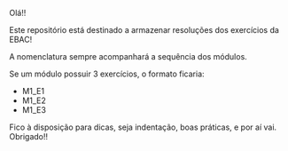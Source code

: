 Olá!!

Este repositório está destinado a armazenar resoluções dos exercícios da EBAC!

A nomenclatura sempre acompanhará a sequência dos módulos.

Se um módulo possuir 3 exercícios, o formato ficaria:
  * M1_E1
  * M1_E2
  * M1_E3

Fico à disposição para dicas, seja indentação, boas práticas, e por aí vai. Obrigado!!
